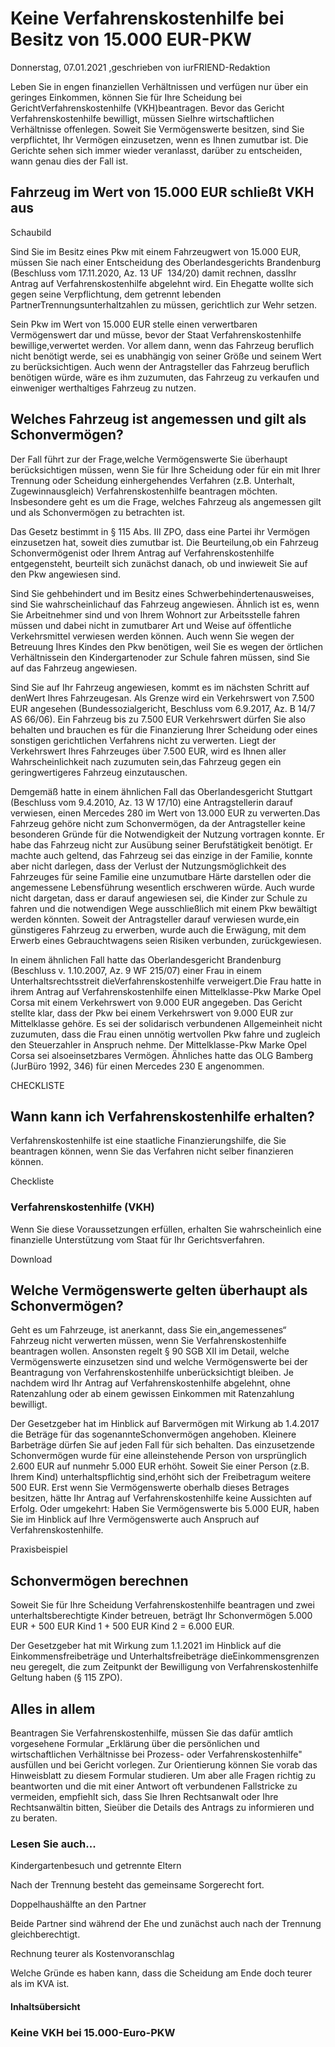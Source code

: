 # Keine Verfahrenskostenhilfe bei Besitz von 15.000 EUR-PKW

Donnerstag, 07.01.2021 ,geschrieben von iurFRIEND-Redaktion

Leben Sie in engen finanziellen Verhältnissen und verfügen nur über ein geringes Einkommen, können Sie für Ihre Scheidung bei GerichtVerfahrenskostenhilfe (VKH)beantragen. Bevor das Gericht Verfahrenskostenhilfe bewilligt, müssen SieIhre wirtschaftlichen Verhältnisse offenlegen. Soweit Sie Vermögenswerte besitzen, sind Sie verpflichtet, Ihr Vermögen einzusetzen, wenn es Ihnen zumutbar ist. Die Gerichte sehen sich immer wieder veranlasst, darüber zu entscheiden, wann genau dies der Fall ist.

## Fahrzeug im Wert von 15.000 EUR schließt VKH aus

Schaubild

Sind Sie im Besitz eines Pkw mit einem Fahrzeugwert von 15.000 EUR, müssen Sie nach einer Entscheidung des Oberlandesgerichts Brandenburg (Beschluss vom 17.11.2020, Az. 13 UF  134/20) damit rechnen, dassIhr Antrag auf Verfahrenskostenhilfe abgelehnt wird. Ein Ehegatte wollte sich gegen seine Verpflichtung, dem getrennt lebenden PartnerTrennungsunterhaltzahlen zu müssen, gerichtlich zur Wehr setzen.

Sein Pkw im Wert von 15.000 EUR stelle einen verwertbaren Vermögenswert dar und müsse, bevor der Staat Verfahrenskostenhilfe bewillige,verwertet werden. Vor allem dann, wenn das Fahrzeug beruflich nicht benötigt werde, sei es unabhängig von seiner Größe und seinem Wert zu berücksichtigen. Auch wenn der Antragsteller das Fahrzeug beruflich benötigen würde, wäre es ihm zuzumuten, das Fahrzeug zu verkaufen und einweniger werthaltiges Fahrzeug zu nutzen.

## Welches Fahrzeug ist angemessen und gilt als Schonvermögen?

Der Fall führt zur der Frage,welche Vermögenswerte Sie überhaupt berücksichtigen müssen, wenn Sie für Ihre Scheidung oder für ein mit Ihrer Trennung oder Scheidung einhergehendes Verfahren (z.B. Unterhalt, Zugewinnausgleich) Verfahrenskostenhilfe beantragen möchten. Insbesondere geht es um die Frage, welches Fahrzeug als angemessen gilt und als Schonvermögen zu betrachten ist.

Das Gesetz bestimmt in § 115 Abs. III ZPO, dass eine Partei ihr Vermögen einzusetzen hat, soweit dies zumutbar ist. Die Beurteilung,ob ein Fahrzeug Schonvermögenist oder Ihrem Antrag auf Verfahrenskostenhilfe entgegensteht, beurteilt sich zunächst danach, ob und inwieweit Sie auf den Pkw angewiesen sind.

Sind Sie gehbehindert und im Besitz eines Schwerbehindertenausweises, sind Sie wahrscheinlichauf das Fahrzeug angewiesen. Ähnlich ist es, wenn Sie Arbeitnehmer sind und von Ihrem Wohnort zur Arbeitsstelle fahren müssen und dabei nicht in zumutbarer Art und Weise auf öffentliche Verkehrsmittel verwiesen werden können. Auch wenn Sie wegen der Betreuung Ihres Kindes den Pkw benötigen, weil Sie es wegen der örtlichen Verhältnissein den Kindergartenoder zur Schule fahren müssen, sind Sie auf das Fahrzeug angewiesen.

Sind Sie auf Ihr Fahrzeug angewiesen, kommt es im nächsten Schritt auf denWert Ihres Fahrzeugesan. Als Grenze wird ein Verkehrswert von 7.500 EUR angesehen (Bundessozialgericht, Beschluss vom 6.9.2017, Az. B 14/7 AS 66/06). Ein Fahrzeug bis zu 7.500 EUR Verkehrswert dürfen Sie also behalten und brauchen es für die Finanzierung Ihrer Scheidung oder eines sonstigen gerichtlichen Verfahrens nicht zu verwerten. Liegt der Verkehrswert Ihres Fahrzeuges über 7.500 EUR, wird es Ihnen aller Wahrscheinlichkeit nach zuzumuten sein,das Fahrzeug gegen ein geringwertigeres Fahrzeug einzutauschen.

Demgemäß hatte in einem ähnlichen Fall das Oberlandesgericht Stuttgart (Beschluss vom 9.4.2010, Az. 13 W 17/10) eine Antragstellerin darauf verwiesen, einen Mercedes 280 im Wert von 13.000 EUR zu verwerten.Das Fahrzeug gehöre nicht zum Schonvermögen, da der Antragsteller keine besonderen Gründe für die Notwendigkeit der Nutzung vortragen konnte. Er habe das Fahrzeug nicht zur Ausübung seiner Berufstätigkeit benötigt. Er machte auch geltend, das Fahrzeug sei das einzige in der Familie, konnte aber nicht darlegen, dass der Verlust der Nutzungsmöglichkeit des Fahrzeuges für seine Familie eine unzumutbare Härte darstellen oder die angemessene Lebensführung wesentlich erschweren würde. Auch wurde nicht dargetan, dass er darauf angewiesen sei, die Kinder zur Schule zu fahren und die notwendigen Wege ausschließlich mit einem Pkw bewältigt werden könnten. Soweit der Antragsteller darauf verwiesen wurde,ein günstigeres Fahrzeug zu erwerben, wurde auch die Erwägung, mit dem Erwerb eines Gebrauchtwagens seien Risiken verbunden, zurückgewiesen.

In einem ähnlichen Fall hatte das Oberlandesgericht Brandenburg (Beschluss v. 1.10.2007, Az. 9 WF 215/07) einer Frau in einem Unterhaltsrechtsstreit dieVerfahrenskostenhilfe verweigert.Die Frau hatte in ihrem Antrag auf Verfahrenskostenhilfe einen Mittelklasse-Pkw Marke Opel Corsa mit einem Verkehrswert von 9.000 EUR angegeben. Das Gericht stellte klar, dass der Pkw bei einem Verkehrswert von 9.000 EUR zur Mittelklasse gehöre. Es sei der solidarisch verbundenen Allgemeinheit nicht zuzumuten, dass die Frau einen unnötig wertvollen Pkw fahre und zugleich den Steuerzahler in Anspruch nehme. Der Mittelklasse-Pkw Marke Opel Corsa sei alsoeinsetzbares Vermögen. Ähnliches hatte das OLG Bamberg (JurBüro 1992, 346) für einen Mercedes 230 E angenommen.

CHECKLISTE

## Wann kann ich Verfahrenskostenhilfe erhalten?

Verfahrenskostenhilfe ist eine staatliche Finanzierungshilfe, die Sie beantragen können, wenn Sie das Verfahren nicht selber finanzieren können.

Checkliste

### Verfahrenskostenhilfe (VKH)

Wenn Sie diese Voraussetzungen erfüllen, erhalten Sie wahrscheinlich eine finanzielle Unterstützung vom Staat für Ihr Gerichtsverfahren.

Download

## Welche Vermögenswerte gelten überhaupt als Schonvermögen?

Geht es um Fahrzeuge, ist anerkannt, dass Sie ein„angemessenes“ Fahrzeug nicht verwerten müssen, wenn Sie Verfahrenskostenhilfe beantragen wollen. Ansonsten regelt § 90 SGB XII im Detail, welche Vermögenswerte einzusetzen sind und welche Vermögenswerte bei der Beantragung von Verfahrenskostenhilfe unberücksichtigt bleiben. Je nachdem wird Ihr Antrag auf Verfahrenskostenhilfe abgelehnt, ohne Ratenzahlung oder ab einem gewissen Einkommen mit Ratenzahlung bewilligt.

Der Gesetzgeber hat im Hinblick auf Barvermögen mit Wirkung ab 1.4.2017 die Beträge für das sogenannteSchonvermögen angehoben. Kleinere Barbeträge dürfen Sie auf jeden Fall für sich behalten. Das einzusetzende Schonvermögen wurde für eine alleinstehende Person von ursprünglich 2.600 EUR auf nunmehr 5.000 EUR erhöht. Soweit Sie einer Person (z.B. Ihrem Kind) unterhaltspflichtig sind,erhöht sich der Freibetragum weitere 500 EUR. Erst wenn Sie Vermögenswerte oberhalb dieses Betrages besitzen, hätte Ihr Antrag auf Verfahrenskostenhilfe keine Aussichten auf Erfolg. Oder umgekehrt: Haben Sie Vermögenswerte bis 5.000 EUR, haben Sie im Hinblick auf Ihre Vermögenswerte auch Anspruch auf Verfahrenskostenhilfe.

Praxisbeispiel

## Schonvermögen berechnen

Soweit Sie für Ihre Scheidung Verfahrenskostenhilfe beantragen und zwei unterhaltsberechtigte Kinder betreuen, beträgt Ihr Schonvermögen 5.000 EUR + 500 EUR Kind 1 + 500 EUR Kind 2 = 6.000 EUR.

Der Gesetzgeber hat mit Wirkung zum 1.1.2021 im Hinblick auf die Einkommensfreibeträge und Unterhaltsfreibeträge dieEinkommensgrenzen neu geregelt, die zum Zeitpunkt der Bewilligung von Verfahrenskostenhilfe Geltung haben (§ 115 ZPO).

## Alles in allem

Beantragen Sie Verfahrenskostenhilfe, müssen Sie das dafür amtlich vorgesehene Formular „Erklärung über die persönlichen und wirtschaftlichen Verhältnisse bei Prozess- oder Verfahrenskostenhilfe" ausfüllen und bei Gericht vorlegen. Zur Orientierung können Sie vorab das Hinweisblatt zu diesem Formular studieren. Um aber alle Fragen richtig zu beantworten und die mit einer Antwort oft verbundenen Fallstricke zu vermeiden, empfiehlt sich, dass Sie Ihren Rechtsanwalt oder Ihre Rechtsanwältin bitten, Sieüber die Details des Antrags zu informieren und zu beraten.

### Lesen Sie auch...

Kindergartenbesuch und getrennte Eltern

Nach der Trennung besteht das gemeinsame Sorgerecht fort.

Doppelhaushälfte an den Partner

Beide Partner sind während der Ehe und zunächst auch nach der Trennung gleichberechtigt.

Rechnung teurer als Kostenvoranschlag

Welche Gründe es haben kann, dass die Scheidung am Ende doch teurer als im KVA ist.

#### Inhaltsübersicht

### Keine VKH bei 15.000-Euro-PKW